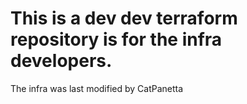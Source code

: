 # This is a dev dev terraform repository is for the infra developers. 
The infra was last modified by CatPanetta
